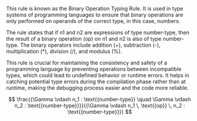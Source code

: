 
This rule is known as the Binary Operation Typing Rule. It is used in type systems of programming languages to ensure that binary operations are only performed on operands of the correct type, in this case, numbers.

The rule states that if n1 and n2 are expressions of type number-type, then the result of a binary operation (op) on n1 and n2 is also of type number-type. The binary operators include addition (+), subtraction (-), multiplication (*), division (/), and modulus (%).

This rule is crucial for maintaining the consistency and safety of a programming language by preventing operations between incompatible types, which could lead to undefined behavior or runtime errors. It helps in catching potential type errors during the compilation phase rather than at runtime, making the debugging process easier and the code more reliable.

$$
\frac{{\Gamma \vdash n_1 : \text{{number-type}} \quad \Gamma \vdash n_2 : \text{{number-type}}}}{{\Gamma \vdash n_1 \, \text{{op}} \, n_2 : \text{{number-type}}}}
$$

